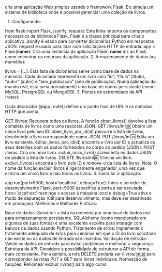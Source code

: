 cria uma aplicação Web simples usando o framework Flask. Ele simula um sistema de biblioteca onde é possível gerenciar uma coleção de livros.

1. Configurando:

from flask import Flask, jsonify, request: Esta linha importa os componentes necessários da biblioteca Flask. Flask é a classe principal para criar o aplicativo. jsonify é usado para converter dicionários Python em respostas JSON. request é usado para lidar com solicitações HTTP de entrada.
app = Flask(__name__): Cria uma instância da aplicação Flask. __name__ diz ao Flask como encontrar os recursos da aplicação.
2. Armazenamento de dados (na memória):

livros = [...]: Esta lista de dicionários serve como base de dados na memória. Cada dicionário representa um livro com “id”, “titulo” (título), “autor” (autor) e “ano_publicacao” (ano de publicação). Numa aplicação do mundo real, esta seria normalmente uma base de dados persistente (como MySQL, PostgreSQL ou MongoDB).
3. Pontos de extremidade da API (rotas):

Cada decorador @app.route() define um ponto final de URL e os métodos HTTP que aceita.

GET /livros: Recupera todos os livros. A função obter_livros() devolve a lista completa de livros como uma resposta JSON.
GET /livros/int:id: Obtém um único livro pelo seu ID. obter_livro_por_id(id) percorre a lista de livros, devolvendo o livro correspondente como JSON.
PUT /livros/int:id: Edita um livro existente. editar_livros_por_id(id) encontra o livro por ID e actualiza os seus detalhes com os dados fornecidos no corpo do pedido (JSON).
POST /livros: Cria um novo livro. incluir_novo_livro() acrescenta os dados JSON do pedido à lista de livros.
DELETE /livros/int:id: Elimina um livro. excluir_livros() encontra o livro pelo ID e remove-o da lista de livros. Nota: O nome da função excluir_livros é ligeiramente enganador, uma vez que elimina um único livro e não todos os livros.
4. Executar a aplicação:

app.run(port=5000, host='localhost', debug=True): Inicia o servidor de desenvolvimento Flask. port=5000 especifica a porta a ser escutada, host='localhost' restringe o acesso à máquina local e debug=True ativa o modo de depuração (útil para desenvolvimento, mas deve ser desativado em produção).
Melhorias e Melhores Práticas:

Base de dados: Substituir a lista na memória por uma base de dados real para armazenamento persistente. SQLAlchemy (como mencionado em algumas de suas fontes) é uma excelente escolha para interagir com bancos de dados usando Python.
Tratamento de erros: Implemente o tratamento adequado de erros para cenários em que o ID do livro solicitado não existe ou os dados de entrada são inválidos.
Validação de entrada: Valide os dados de entrada para evitar problemas e melhorar a segurança.
Estrutura da API: Considere a possibilidade de estruturar a API de forma mais consistente. Por exemplo, a rota DELETE poderia ser /livros/<int:id> para corresponder às rotas PUT e GET para livros individuais.
Nomeação de funções: Renomear excluir_livros() para algo como 

